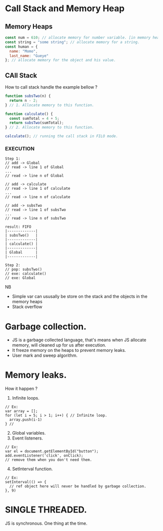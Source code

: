 # Call Stack and Memory Heap

## Memory Heaps

```js
const num = 610; // allocate memory for number variable. [in memory heap].
const string = "some string"; // allocate memory for a string.
const human = {
  name: "Momo",
  last_name: "Gueye"
}; // allocate memory for the object and his value.
```

## CAll Stack

How to call stack handle the example bellow ?

```js
function subsTwo(n) {
  return n - 2;
} // 1. Allocate memory to this function.

function calculate() {
  const sumTotal = 4 + 5;
  return subsTwo(sumTotal);
} // 2. Allocate memory to this function.

calculate(); // running the call stack in FILO mode.
```

### EXECUTION

```
Step 1:
// add -> Global
// read -> line 1 of Global
...
// read -> line n of Global

// add -> calculate
// read -> line 1 of calculate
...
// read -> line n of calculate

// add -> subsTwo
// read -> line 1 of subsTwo
...
// read -> line n of subsTwo

result: FIFO
|-------------|
| subsTwo()   |
|-------------|
| calculate() |
|-------------|
| Global      |
|-------------|

Step 2:
// pop: subsTwo()
// exe: calculate()
// exe: Global
```

NB

- Simple var can ususally be store on the stack and the objects in the memory heaps
- Stack overflow

# Garbage collection.

- JS is a garbage collected language, that's means when JS allocate memory, will cleaned up for us after execution.
- It freeze memory on the heaps to prevent memory leaks.
- User mark and sweep algorithm.

# Memory leaks.

How it happen ?

1. Infinite loops.

```JS
// Ex:
var array = [];
for (let i = 5; i > 1; i++) { // Infinite loop.
  array.push(i-1)
} //
```

2. Global variables.
3. Event listeners.

```JS
// Ex:
var el = document.getElementById("button");
add.eventListener('click', onClick);
// remove them when you don't need them.
```

4. SetInterval function.

```JS
// Ex:
setInterval(() => {
  // ref object here will never be handled by garbage collection.
}, 9)
```

# SINGLE THREADED.

JS is synchronous. One thing at the time.
